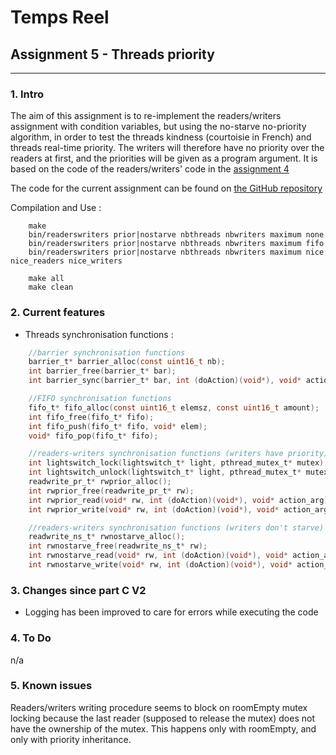 # Temps Reel
## Assignment 5 - Threads priority
---
### 1. Intro
The aim of this assignment is to re-implement the readers/writers assignment with condition variables, but using the no-starve no-priority algorithm,
in order to test the threads kindness (courtoisie in French) and threads real-time priority.
The writers will therefore have no priority over the readers at first, and the priorities will be given as a program argument.
It is based on the code of the readers/writers' code in the  [assignment 4](https://github.com/gilleshenrard/ITLG_temps-reel/tree/assignment4) 

The code for the current assignment can be found on [the GitHub repository](https://github.com/gilleshenrard/ITLG_temps-reel/tree/assignment5)

Compilation and Use :
```shell
    make
    bin/readerswriters prior|nostarve nbthreads nbwriters maximum none
    bin/readerswriters prior|nostarve nbthreads nbwriters maximum fifo
    bin/readerswriters prior|nostarve nbthreads nbwriters maximum nice nice_readers nice_writers

    make all
    make clean
```

### 2. Current features
* Threads synchronisation functions :
```C
    //barrier synchronisation functions
    barrier_t* barrier_alloc(const uint16_t nb);
    int barrier_free(barrier_t* bar);
    int barrier_sync(barrier_t* bar, int (doAction)(void*), void* action_arg);

    //FIFO synchronisation functions
    fifo_t* fifo_alloc(const uint16_t elemsz, const uint16_t amount);
    int fifo_free(fifo_t* fifo);
    int fifo_push(fifo_t* fifo, void* elem);
    void* fifo_pop(fifo_t* fifo);

    //readers-writers synchronisation functions (writers have priority)
    int lightswitch_lock(lightswitch_t* light, pthread_mutex_t* mutex);
    int lightswitch_unlock(lightswitch_t* light, pthread_mutex_t* mutex);
    readwrite_pr_t* rwprior_alloc();
    int rwprior_free(readwrite_pr_t* rw);
    int rwprior_read(void* rw, int (doAction)(void*), void* action_arg);
    int rwprior_write(void* rw, int (doAction)(void*), void* action_arg);

    //readers-writers synchronisation functions (writers don't starve)
    readwrite_ns_t* rwnostarve_alloc();
    int rwnostarve_free(readwrite_ns_t* rw);
    int rwnostarve_read(void* rw, int (doAction)(void*), void* action_arg);
    int rwnostarve_write(void* rw, int (doAction)(void*), void* action_arg);
```

### 3. Changes since part C V2
* Logging has been improved to care for errors while executing the code

### 4. To Do
n/a

### 5. Known issues
Readers/writers writing procedure seems to block on roomEmpty mutex locking
because the last reader (supposed to release the mutex) does not have the
ownership of the mutex. This happens only with roomEmpty, and only with
priority inheritance.